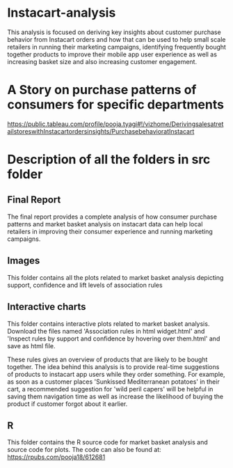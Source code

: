# Instacart-analysis
This analysis is focused on deriving key insights about customer purchase behavior from Instacart orders and how that can be used to help small scale retailers in running their marketing campaigns, identifying frequently bought together products to improve their mobile app user experience as well as increasing basket size and also increasing customer engagement.

# A Story on purchase patterns of consumers for specific departments
https://public.tableau.com/profile/pooja.tyagi#!/vizhome/DerivingsalesatretailstoreswithInstacartordersinsights/PurchasebehavioratInstacart

# Description of all the folders in src folder
## Final Report
The final report provides a complete analysis of how consumer purchase patterns and market basket analysis on instacart data can help local retailers in improving their consumer experience and running marketing campaigns.

## Images
This folder contains all the plots related to market basket analysis depicting support, confidence and lift levels of association rules

## Interactive charts
This folder contains interactive plots related to market basket analysis. Download the files named 'Association rules in html widget.html' and 'Inspect rules by support and confidence by hovering over them.html' and save as html file.

These rules gives an overview of products that are likely to be bought together. The idea behind this analysis is to provide real-time suggestions of products to instacart app users while they order something. For example, as soon as a customer places 'Sunkissed Mediterranean potatoes' in their cart, a recommended suggestion for 'wild peril capers' will be helpful in saving them navigation time as well as increase the likelihood of buying the product if customer forgot about it earlier.

## R
This folder contains the R source code for market basket analysis and source code for plots.
The code can also be found at:  https://rpubs.com/pooja18/612681
